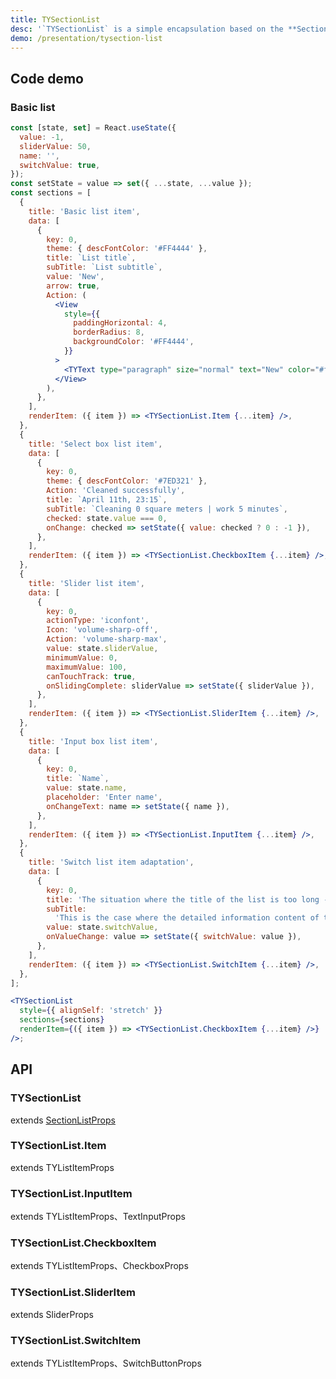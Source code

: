 ```yaml
---
title: TYSectionList
desc: '`TYSectionList` is a simple encapsulation based on the **SectionList** component that comes with RN, so this component can reuse all [SectionList properties](https://facebook.github.io/react-native/docs/sectionlist#props).<br/>When you need a list, you only need to pass **sections** to customize the corresponding list item. If there is a **title** field, there will be a default **SectionHeader**, and all the values ​​in the **data** will be used as **props** is passed to the **TYSectionList.Item** component.<br/>If you need to customize the list items, you can override **renderItem** for **TYSectionList**. If the list items of a certain section need to be customized, you can add **renderItem** to **sections** to customize the list items for that section. Only a few items need to be customized, so you can even pass in **renderItem** in the **data** field to customize the list item component.'
demo: /presentation/tysection-list
---
```


## Code demo

### Basic list

```jsx
const [state, set] = React.useState({
  value: -1,
  sliderValue: 50,
  name: '',
  switchValue: true,
});
const setState = value => set({ ...state, ...value });
const sections = [
  {
    title: 'Basic list item',
    data: [
      {
        key: 0,
        theme: { descFontColor: '#FF4444' },
        title: `List title`,
        subTitle: `List subtitle`,
        value: 'New',
        arrow: true,
        Action: (
          <View
            style={{
              paddingHorizontal: 4,
              borderRadius: 8,
              backgroundColor: '#FF4444',
            }}
          >
            <TYText type="paragraph" size="normal" text="New" color="#fff" />
          </View>
        ),
      },
    ],
    renderItem: ({ item }) => <TYSectionList.Item {...item} />,
  },
  {
    title: 'Select box list item',
    data: [
      {
        key: 0,
        theme: { descFontColor: '#7ED321' },
        Action: 'Cleaned successfully',
        title: `April 11th, 23:15`,
        subTitle: `Cleaning 0 square meters | work 5 minutes`,
        checked: state.value === 0,
        onChange: checked => setState({ value: checked ? 0 : -1 }),
      },
    ],
    renderItem: ({ item }) => <TYSectionList.CheckboxItem {...item} />,
  },
  {
    title: 'Slider list item',
    data: [
      {
        key: 0,
        actionType: 'iconfont',
        Icon: 'volume-sharp-off',
        Action: 'volume-sharp-max',
        value: state.sliderValue,
        minimumValue: 0,
        maximumValue: 100,
        canTouchTrack: true,
        onSlidingComplete: sliderValue => setState({ sliderValue }),
      },
    ],
    renderItem: ({ item }) => <TYSectionList.SliderItem {...item} />,
  },
  {
    title: 'Input box list item',
    data: [
      {
        key: 0,
        title: `Name`,
        value: state.name,
        placeholder: 'Enter name',
        onChangeText: name => setState({ name }),
      },
    ],
    renderItem: ({ item }) => <TYSectionList.InputItem {...item} />,
  },
  {
    title: 'Switch list item adaptation',
    data: [
      {
        key: 0,
        title: 'The situation where the title of the list is too long --- ',
        subTitle:
          'This is the case where the detailed information content of this list is too long',
        value: state.switchValue,
        onValueChange: value => setState({ switchValue: value }),
      },
    ],
    renderItem: ({ item }) => <TYSectionList.SwitchItem {...item} />,
  },
];

<TYSectionList
  style={{ alignSelf: 'stretch' }}
  sections={sections}
  renderItem={({ item }) => <TYSectionList.CheckboxItem {...item} />}
/>;
```

## API

### TYSectionList

extends [SectionListProps](https://reactnative.dev/docs/sectionlist#props)

<API name="TYSectionListProps"></API>

### TYSectionList.Item

extends <HLink to="TYListItem">TYListItemProps</HLink>

<API name="TYListItemProps"></API>

### TYSectionList.InputItem

extends <HLink to="TYListItem#api">TYListItemProps</HLink>、<HLink to="https://reactnative.dev/docs/textinput#props">TextInputProps</HLink>

<API name="TYSectionInputProps"></API>

### TYSectionList.CheckboxItem

extends <HLink to="TYListItem#api">TYListItemProps</HLink>、<HLink to="Checkbox#api">CheckboxProps</HLink>

<API name="TYListItemProps"></API>

### TYSectionList.SliderItem

extends <HLink to="Slider#api">SliderProps</HLink>

<API name="TYSectionSliderProps"></API>

### TYSectionList.SwitchItem

extends <HLink to="TYListItem#api">TYListItemProps</HLink>、<HLink to="SwitchButton#api">SwitchButtonProps</HLink>
